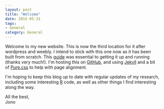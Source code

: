 ```yaml
---
layout: post
title: "Welcome"
date: 2015-05-31
tags: 
- General
category: General
---
```


Welcome to my new website. This is now the third location for it after wordpress and weebly. I intend to stick with this one now as it has been built from scratch. This [guide](http://jmcglone.com/guides/github-pages/) was essential to getting it up and running (thanks very much!). I'm hosting this on [GitHub](https://github.com), and using [Jekyll](http://jekyllrb.com/) and a bit of [Pure.css](http://purecss.io/) to help with page alignment.  

I'm hoping to keep this blog up to date with regular updates of my research, including some interesting [R](http://cran.r-project.org/) code, as well as other things I find interesting along the way. 

All the best,   
Jono
